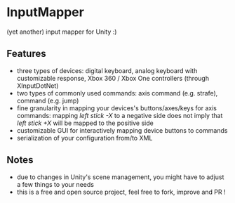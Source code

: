 # InputMapper
(yet another) input mapper for Unity :)

## Features
- three types of devices: digital keyboard, analog keyboard with customizable response, Xbox 360 / Xbox One controllers (through XInputDotNet)
- two types of commonly used commands: axis command (e.g. strafe),  command (e.g. jump)
- fine granularity in mapping your devices's buttons/axes/keys for axis commands: mapping *left stick -X* to a negative side does not imply that *left stick +X* will be mapped to the positive side
- customizable GUI for interactively mapping device buttons to commands
- serialization of your configuration from/to XML

## Notes
- due to changes in Unity's scene management, you might have to adjust a few things to your needs
- this is a free and open source project, feel free to fork, improve and PR !
